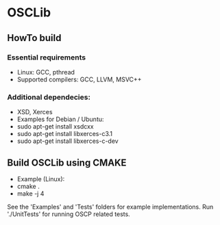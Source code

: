# OSCLib

## HowTo build

### Essential requirements
- Linux: GCC, pthread
- Supported compilers: GCC, LLVM, MSVC++

### Additional dependecies: 
- XSD, Xerces
- Examples for Debian / Ubuntu:
 - sudo apt-get install xsdcxx
 - sudo apt-get install libxerces-c3.1
 - sudo apt-get install libxerces-c-dev

## Build OSCLib using CMAKE
- Example (Linux):
 - cmake .
 - make -j 4

See the 'Examples' and 'Tests' folders for example implementations.
Run './UnitTests' for running  OSCP related tests.
